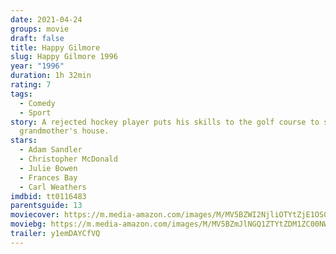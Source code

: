 ```yaml
---
date: 2021-04-24
groups: movie
draft: false
title: Happy Gilmore
slug: Happy Gilmore 1996
year: "1996"
duration: 1h 32min
rating: 7
tags:
  - Comedy
  - Sport
story: A rejected hockey player puts his skills to the golf course to save his
  grandmother's house.
stars:
  - Adam Sandler
  - Christopher McDonald
  - Julie Bowen
  - Frances Bay
  - Carl Weathers
imdbid: tt0116483
parentsguide: 13
moviecover: https://m.media-amazon.com/images/M/MV5BZWI2NjliOTYtZjE1OS00YzAyLWJjYTQtYWNmZTQzMTQzNzVjXkEyXkFqcGdeQXVyMTQxNzMzNDI@._V1_FMjpg_UX1010_.jpg
moviebg: https://m.media-amazon.com/images/M/MV5BZmJlNGQ1ZTYtZDM1ZC00NWRkLWI2ZWYtYzdiMTk1NTJlYTgwXkEyXkFqcGdeQXVyOTc5MDI5NjE@._V1_FMjpg_UX1280_.jpg
trailer: y1emDAYCfVQ
---
```

